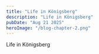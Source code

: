 ```yaml
---
title: "Life in Königsberg"
description: "Life in Königsberg"
pubDate: "Aug 21 2025"
heroImage: "/blog-chapter-2.png"
---
```


Life in Königsberg
